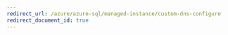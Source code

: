 ```yaml
---
redirect_url: /azure/azure-sql/managed-instance/custom-dns-configure
redirect_document_id: true
---
```

